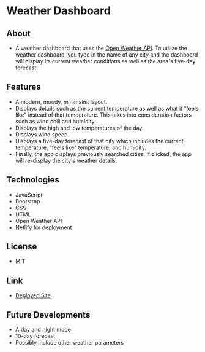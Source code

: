 # Weather Dashboard

## About
* A weather dashboard that uses the [Open Weather API](https://openweathermap.org/current). To utilize the weather dashboard, you type in the name of any city and the dashboard will display its current weather conditions as well as the area's five-day forecast.

## Features
* A modern, moody, minimalist layout.
* Displays details such as the current temperature as well as what it "feels like" instead of that temperature. This takes into consideration factors such as wind chill and humidity.
* Displays the high and low temperatures of the day.
* Displays wind speed.
* Displays a five-day forecast of that city which includes the current temperature, "feels like" temperature, and humidity.
* Finally, the app displays previously searched cities. If clicked, the app will re-display the city's weather details.

## Technologies
* JavaScript
* Bootstrap
* CSS
* HTML
* Open Weather API
* Netlify for deployment

## License
* MIT

## Link
* [Deployed Site]([https://arumbaua366.github.io/ar_weather-dash/])

## Future Developments
* A day and night mode
* 10-day forecast
* Possibly include other weather parameters

